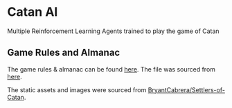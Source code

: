 # Catan AI

Multiple Reinforcement Learning Agents trained to play the game of Catan

## Game Rules and Almanac

The game rules & almanac can be found [here](/assets/catan_base_rules_2020_200707.pdf). The file was sourced from [here](https://www.catan.com/sites/default/files/2021-06/catan_base_rules_2020_200707.pdf).

The static assets and images were sourced from [BryantCabrera/Settlers-of-Catan](https://github.com/BryantCabrera/Settlers-of-Catan).
